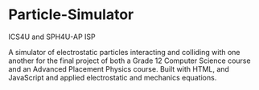 # Particle-Simulator
ICS4U and SPH4U-AP ISP

A simulator of electrostatic particles interacting and colliding with one another for the final project of both a Grade 12 Computer Science course and an Advanced Placement Physics course. Built with HTML, and JavaScript and applied electrostatic and mechanics equations.
